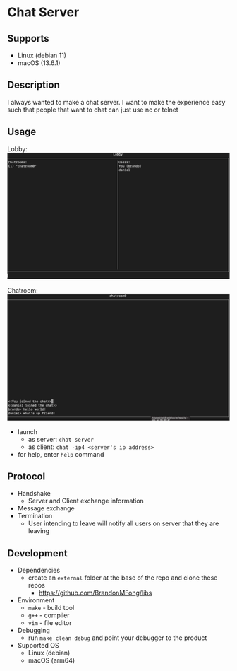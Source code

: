 # Chat Server

## Supports
- Linux (debian 11)
- macOS (13.6.1)

## Description
I always wanted to make a chat server. I want to make the experience easy such that people that want to chat can just use nc or telnet

## Usage
Lobby:
![lobby](docs/lobby.png)

Chatroom:
![chatroom](docs/chatroom.png)

- launch
	- as server: `chat server`
	- as client: `chat -ip4 <server's ip address>`
- for help, enter `help` command

## Protocol
- Handshake
    - Server and Client exchange information
- Message exchange
- Termination
    - User intending to leave will notify all users on server that they are leaving

## Development
- Dependencies
    - create an `external` folder at the base of the repo and clone these repos
        - https://github.com/BrandonMFong/libs
- Environment
	- `make` - build tool
	- `g++` - compiler
	- `vim` - file editor
- Debugging
	- run `make clean debug` and point your debugger to the product
- Supported OS
	- Linux (debian)
	- macOS (arm64)

